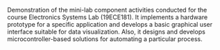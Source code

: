 Demonstration of the mini-lab component activities conducted for the course Electronics Systems Lab (19ECE181). It implements a hardware prototype for a specific application and develops a basic graphical user interface suitable for data visualization. Also, it designs and develops microcontroller-based solutions for automating a particular process.

